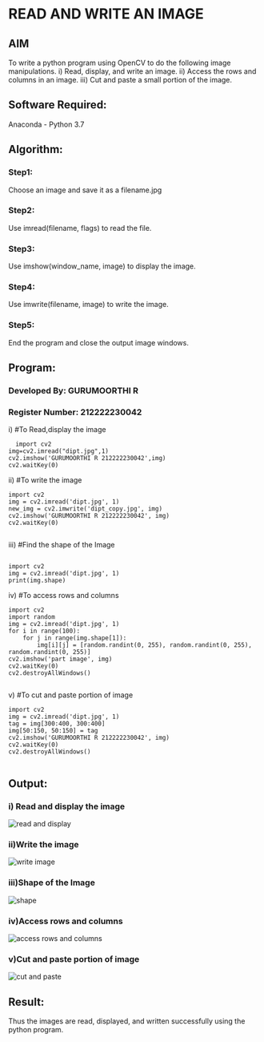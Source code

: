 # READ AND WRITE AN IMAGE
## AIM
To write a python program using OpenCV to do the following image manipulations.
i) Read, display, and write an image.
ii) Access the rows and columns in an image.
iii) Cut and paste a small portion of the image.

## Software Required:
Anaconda - Python 3.7
## Algorithm:
### Step1:
Choose an image and save it as a filename.jpg
### Step2:
Use imread(filename, flags) to read the file.
### Step3:
Use imshow(window_name, image) to display the image.
### Step4:
Use imwrite(filename, image) to write the image.
### Step5:
End the program and close the output image windows.
## Program:
### Developed By: GURUMOORTHI R
### Register Number: 212222230042
i) #To Read,display the image
```
  import cv2
img=cv2.imread("dipt.jpg",1)
cv2.imshow('GURUMOORTHI R 212222230042',img)
cv2.waitKey(0)

```
ii) #To write the image
```
import cv2
img = cv2.imread('dipt.jpg', 1)
new_img = cv2.imwrite('dipt_copy.jpg', img)
cv2.imshow('GURUMOORTHI R 212222230042', img)
cv2.waitKey(0)


```
iii) #Find the shape of the Image
```python3

import cv2
img = cv2.imread('dipt.jpg', 1)
print(img.shape)

```
iv) #To access rows and columns

```python3
import cv2
import random
img = cv2.imread('dipt.jpg', 1)
for i in range(100):
    for j in range(img.shape[1]):
        img[i][j] = [random.randint(0, 255), random.randint(0, 255), random.randint(0, 255)]
cv2.imshow('part image', img)
cv2.waitKey(0)
cv2.destroyAllWindows()


```
v) #To cut and paste portion of image
```python3
import cv2
img = cv2.imread('dipt.jpg', 1)
tag = img[300:400, 300:400]
img[50:150, 50:150] = tag
cv2.imshow('GURUMOORTHI R 212222230042', img)
cv2.waitKey(0)
cv2.destroyAllWindows()


```

## Output:

### i) Read and display the image

![read and display](https://github.com/gururamu08/READ-AND-WRITE-IMAGE/assets/118707009/f43c63d0-53eb-4045-b568-9e9cc7651604)


### ii)Write the image

![write image](https://github.com/gururamu08/READ-AND-WRITE-IMAGE/assets/118707009/0bca4a51-38df-4aad-ab87-c367adafe3b7)


### iii)Shape of the Image

![shape](https://github.com/gururamu08/READ-AND-WRITE-IMAGE/assets/118707009/59e88b9e-3ef4-41c6-ba28-f61ec951a958)


### iv)Access rows and columns

![access rows and columns](https://github.com/gururamu08/READ-AND-WRITE-IMAGE/assets/118707009/ccba8211-1673-40f9-a0d6-85a2126b9931)


### v)Cut and paste portion of image

![cut and paste](https://github.com/gururamu08/READ-AND-WRITE-IMAGE/assets/118707009/5bb20689-f8ac-4102-b994-d1eb51dd85a0)


## Result:
Thus the images are read, displayed, and written successfully using the python program.
